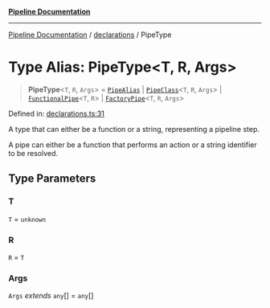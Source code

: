 [**Pipeline Documentation**](../../README.md)

***

[Pipeline Documentation](../../README.md) / [declarations](../README.md) / PipeType

# Type Alias: PipeType\<T, R, Args\>

> **PipeType**\<`T`, `R`, `Args`\> = [`PipeAlias`](PipeAlias.md) \| [`PipeClass`](PipeClass.md)\<`T`, `R`, `Args`\> \| [`FunctionalPipe`](FunctionalPipe.md)\<`T`, `R`\> \| [`FactoryPipe`](FactoryPipe.md)\<`T`, `R`, `Args`\>

Defined in: [declarations.ts:31](https://github.com/stonemjs/pipeline/blob/c1939f54bb171590323c05e0cd983f2249e30e00/src/declarations.ts#L31)

A type that can either be a function or a string, representing a pipeline step.

A pipe can either be a function that performs an action or a string identifier to be resolved.

## Type Parameters

### T

`T` = `unknown`

### R

`R` = `T`

### Args

`Args` *extends* `any`[] = `any`[]
